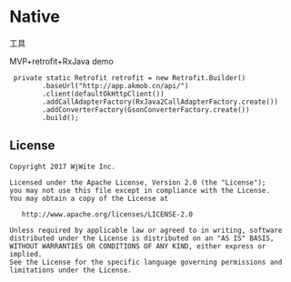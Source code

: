 # Native
工具

MVP+retrofit+RxJava demo

     private static Retrofit retrofit = new Retrofit.Builder()
            .baseUrl("http://app.akmob.cn/api/")
            .client(defaultOkHttpClient())
            .addCallAdapterFactory(RxJava2CallAdapterFactory.create())
            .addConverterFactory(GsonConverterFactory.create())
            .build();

## License

    Copyright 2017 WjWite Inc.

    Licensed under the Apache License, Version 2.0 (the "License");
    you may not use this file except in compliance with the License.
    You may obtain a copy of the License at

       http://www.apache.org/licenses/LICENSE-2.0

    Unless required by applicable law or agreed to in writing, software
    distributed under the License is distributed on an "AS IS" BASIS,
    WITHOUT WARRANTIES OR CONDITIONS OF ANY KIND, either express or implied.
    See the License for the specific language governing permissions and
    limitations under the License.
